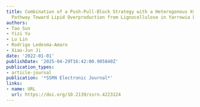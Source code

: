 ```yaml
---
title: Combination of a Push-Pull-Block Strategy with a Heterogonous Xylose Assimilation
  Pathway Toward Lipid Overproduction from Lignocellulose in Yarrowia Lipolytica
authors:
- Tao Sun
- Yizi Yu
- Lu Lin
- Rodrigo Ledesma‐Amaro
- Xiao‐Jun Ji
date: '2022-01-01'
publishDate: '2025-04-29T16:42:00.905840Z'
publication_types:
- article-journal
publication: '*SSRN Electronic Journal*'
links:
- name: URL
  url: https://doi.org/10.2139/ssrn.4223124
---
```


